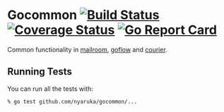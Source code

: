 # Gocommon [![Build Status](https://travis-ci.org/nyaruka/gocommon.svg?branch=master)](https://travis-ci.org/nyaruka/gocommon) [![Coverage Status](https://coveralls.io/repos/github/nyaruka/gocommon/badge.svg?branch=master)](https://coveralls.io/github/nyaruka/gocommon?branch=master) [![Go Report Card](https://goreportcard.com/badge/github.com/nyaruka/gocommon)](https://goreportcard.com/report/github.com/nyaruka/gocommon)

Common functionality in [mailroom](https://github.com/nyaruka/mailroom), [goflow](https://github.com/nyaruka/goflow) and [courier](https://github.com/nyaruka/courier).

## Running Tests

You can run all the tests with:

```
% go test github.com/nyaruka/gocommon/...
```

